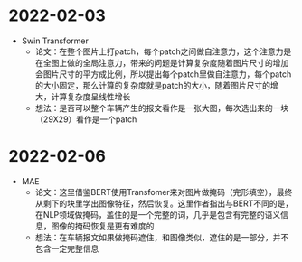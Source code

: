 #   2022-02-03

- Swin Transformer
  - 论文：在整个图片上打patch，每个patch之间做自注意力，这个注意力是在全图上做的全局注意力，带来的问题是计算复杂度随着图片尺寸的增加会图片尺寸的平方成比例，所以提出每个patch里做自注意力，每个patch的大小固定，那么计算的复杂度就是patch的大小，随着图片尺寸的增大，计算复杂度呈线性增长
  - 想法：是否可以整个车辆产生的报文看作是一张大图，每次选出来的一块（29X29）看作是一个patch

# 2022-02-06

- MAE
  - 论文：这里借鉴BERT使用Transfomer来对图片做掩码（完形填空），最终从剩下的块里学出图像特征，然后恢复。这里作者指出与BERT不同的是，在NLP领域做掩码，盖住的是一个完整的词，几乎是包含有完整的语义信息，图像的掩码恢复是更有难度的
  - 想法：在车辆报文如果做掩码遮住，和图像类似，遮住的是一部分，并不包含一定完整信息

